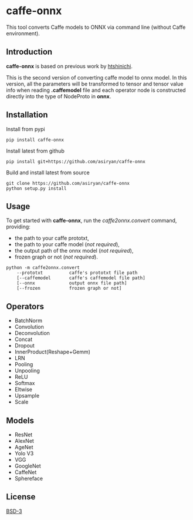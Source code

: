 # caffe-onnx
This tool converts Caffe models to ONNX via command line (without Caffe environment).

## Introduction
**caffe-onnx** is based on previous work by [htshinichi](https://github.com/htshinichi/caffe-onnx).  
  
This is the second version of converting caffe model to onnx model. In this version, all the parameters will be transformed to tensor and tensor value info when reading **.caffemodel** file and each operator node is constructed directly into the type of NodeProto in **onnx**.

## Installation
Install from pypi  
```
pip install caffe-onnx
```

Install latest from github  
```
pip install git+https://github.com/asiryan/caffe-onnx
```

Build and install latest from source  
```
git clone https://github.com/asiryan/caffe-onnx
python setup.py install
``` 

## Usage
To get started with **caffe-onnx**, run the *caffe2onnx.convert* command, providing:
* the path to your caffe prototxt,
* the path to your caffe model (*not required*),
* the output path of the onnx model (*not required*),
* frozen graph or not (*not required*).

```
python -m caffe2onnx.convert
    --prototxt          caffe's prototxt file path
    [--caffemodel       caffe's caffemodel file path]
    [--onnx             output onnx file path]
    [--frozen           frozen graph or not]
```

## Operators
* BatchNorm
* Convolution
* Deconvolution
* Concat
* Dropout
* InnerProduct(Reshape+Gemm)
* LRN
* Pooling
* Unpooling
* ReLU
* Softmax
* Eltwise
* Upsample
* Scale

## Models
* ResNet
* AlexNet
* AgeNet
* Yolo V3
* VGG
* GoogleNet
* CaffeNet
* Sphereface

## License
[BSD-3](LICENSE)
